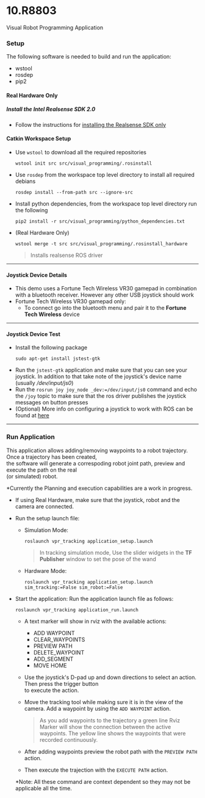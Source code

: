 # 10.R8803
Visual Robot Programming Application

### Setup
The following software is needed to build and run the application:
- wstool
- rosdep
- pip2

#### Real Hardware Only
##### Install the Intel Realsense SDK 2.0
- Follow the instructions for [installing the Realsense SDK only](https://github.com/intel-ros/realsense)

#### Catkin Workspace Setup
- Use `wstool` to download all the required repositories
	```
	wstool init src src/visual_programming/.rosinstall
	```
- Use `rosdep` from the workspace top level directory to install all required debians
	```
	rosdep install --from-path src --ignore-src
	```
- Install python dependencies, from the workspace top level directory run the following
	```
	pip2 install -r src/visual_programming/python_dependencies.txt
	```
- (Real Hardware Only)
	```
	wstool merge -t src src/visual_programming/.rosinstall_hardware
	```
	> Installs realsense ROS driver
	
___
####	Joystick Device Details
- This demo uses a Fortune Tech Wireless VR30 gamepad in combination with a bluetooth receiver. However any other USB joystick should work
- Fortune Tech Wireless VR30 gamepad only:
	- To connect go into the bluetooth menu and pair it to the **Fortune Tech Wireless** device

---
#### Joystick Device Test

- Install the following package 
    ```
    sudo apt-get install jstest-gtk
    ```
- Run the `jstest-gtk` application and make sure that you can see your joystick.  In addition to that take note of the joystick's device name (usually */dev/input/js0*)
- Run the `rosrun joy joy_node _dev:=/dev/input/js0` command and echo the `/joy` topic to make sure that the ros driver publishes the joystick messages on button presses
- (Optional) More info on configuring a joystick to work with ROS can be found at [here](http://wiki.ros.org/joy/Tutorials/ConfiguringALinuxJoystick)

---
### Run Application
This application allows adding/removing waypoints to a robot trajectory. Once a trajectory has been created,  
the software will generate a correspoding robot joint path, preview and execute the path on the real  
(or simulated) robot. 

  *Currently the Planning and execution capabilities are a work in progress.
- If using Real Hardware, make sure that the joystick, robot and the camera are connected.
- Run the setup launch file:
  - Simulation Mode:
	  ```
	  roslaunch vpr_tracking application_setup.launch
	  ```
    > In tracking simulation mode, Use the slider widgets in the **TF Publisher** window to set the pose of the wand
    
  - Hardware Mode:
  	  ```
	  roslaunch vpr_tracking application_setup.launch sim_tracking:=False sim_robot:=False
	  ```	  

- Start the application:
    Run the application launch file as follows:
  ```
  roslaunch vpr_tracking application_run.launch
  ```
    - A text marker will show in rviz with the available actions:  
      - ADD WAYPOINT
      - CLEAR_WAYPOINTS
      - PREVIEW PATH 
      - DELETE_WAYPOINT 
      - ADD_SEGMENT    
      - MOVE HOME
    - Use the joystick's D-pad up and down directions to select an action.  Then press the trigger button  
    to execute the action.

    - Move the tracking tool while making sure it is in the view of the camera. Add a waypoint by using the `ADD WAYPOINT` action.
      > As you add waypoints to the trajectory a green line Rviz Marker will show the connection between the active waypoints. The yellow line shows the waypoints that were recorded continuously.
      
    - After adding waypoints preview the robot path with the `PREVIEW PATH` action.
    - Then execute the trajection with the `EXECUTE PATH` action.

  *Note: All these command are context dependent so they may not be applicable all the time.
